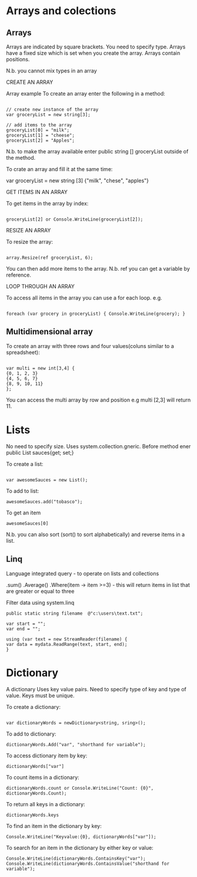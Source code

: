 Arrays and colections
=======================
Arrays
------
Arrays are indicated by square brackets. You need to specify type. Arrays have a fixed size which is set when you create the array. Arrays contain positions.

N.b. you cannot mix types in an array

CREATE AN ARRAY

Array example
To create an array enter the following in a method:

```

// create new instance of the array
var groceryList = new string[3];

// add items to the array
groceryList[0] = "milk";
groceryList[1] = "cheese";
groceryList[2] = "Apples";

```

N.b. to make the array available enter public string [] groceryList outside of the method.

To crate an array and fill it at the same time:

var groceryList = new string [3] {"milk", "chese", "apples"}

GET ITEMS IN AN ARRAY

To get items in the array by index:

```

groceryList[2] or Console.WriteLine(groceryList[2]);

```

RESIZE AN ARRAY

To resize the array:

```

array.Resize(ref groceryList, 6);

```

You can then add more items to the array. N.b. ref you can get a variable by reference.

LOOP THROUGH AN ARRAY

To access all items in the array you can use a for each loop. e.g.

```

foreach (var grocery in groceryList) { Console.WriteLine(grocery); }

```

Multidimensional array
-------------------------
To create an array with three rows and four values(coluns similar to a spreadsheet):
```

var multi = new int[3,4] {
{0, 1, 2, 3}
{4, 5, 6, 7}
{8, 9, 10, 11}
};

```

You can access the multi array by row and position e.g multi [2,3] will return 11.

Lists
=======
No need to specify size. Uses system.collection.gneric. Before method ener public List sauces{get; set;}

To create a list:

```

var awesomeSauces = new List();
```
To add to list:
```
awesomeSauces.add("tobasco");
```
To get an item
```
awesomeSauces[0]
```
N.b. you can also sort (sort() to sort alphabetically) and reverse items in a list.

Linq
-------
Language integrated query - to operate on lists and collections

.sum() .Average() .Where(item -> item >=3) - this will return items in list that are greater or equal to three

Filter data using system.linq

```
public static string filename  @"c:\users\text.txt";

var start = "";
var end = "";

using (var text = new StreamReader(filename) {
var data = mydata.ReadRange(text, start, end);
}
```

Dictionary
=============
A dictionary Uses key value pairs. Need to specify type of key and type of value. Keys must be unique.

To create a dictionary:

```

var dictionaryWords = newDictionary<string, sring>();
```
To add to dictionary:
```
dictionaryWords.Add("var", "shorthand for variable");
```
To access dictionary item by key:
```
dictionaryWords["var"]
```
To count items in a dictionary:
```
dictionaryWords.count or Console.WriteLine("Count: {0}", dictionaryWords.Count);
```
To return all keys in a dictionary:
```
dictionaryWords.keys
```
To find an item in the dictionary by key:
```
Console.WriteLine("Keyvalue:{0}, dictionaryWords["var"]);
```
To search for an item in the dictionary by either key or value:
```
Console.WriteLine(dictionaryWords.ContainsKey("var"); Console.WriteLine(dictionaryWords.ContainsValue("shorthand for variable");
```
